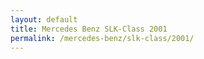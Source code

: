 ```yaml
---
layout: default
title: Mercedes Benz SLK-Class 2001
permalink: /mercedes-benz/slk-class/2001/
---
```

